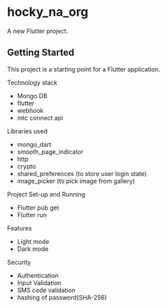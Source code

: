 # hocky_na_org

A new Flutter project.

## Getting Started

This project is a starting point for a Flutter application.

Technology stack
- Mongo DB
- flutter
- webhook
- mtc connect api

Libraries used
- mongo_dart
- smooth_page_indicator
- http
- crypto
- shared_preferences (to store user login state)
- image_picker (to pick image from gallery)


Project Set-up and Running
- Flutter pub get
- Flutter run

Features
- Light mode
- Dark mode

Security 
- Authentication
- Input Validation
- SMS code validation
- hashing of password(SHA-256)